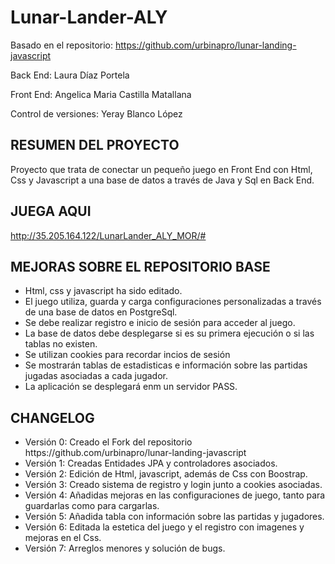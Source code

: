 # Lunar-Lander-ALY
Basado en el repositorio:
https://github.com/urbinapro/lunar-landing-javascript

Back End: Laura Díaz Portela

Front End: Angelica Maria Castilla Matallana

Control de versiones: Yeray Blanco López

## RESUMEN DEL PROYECTO
Proyecto que trata de conectar un pequeño juego en Front End con Html, Css y Javascript a una base de datos a través de Java y Sql en Back End.

## JUEGA AQUI
http://35.205.164.122/LunarLander_ALY_MOR/#

## MEJORAS SOBRE EL REPOSITORIO BASE
<ul>
  <li>Html, css y javascript ha sido editado.</li>
  <li>El juego utiliza, guarda y carga configuraciones personalizadas a través de una base de datos en PostgreSql.</li>
  <li>Se debe realizar registro e inicio de sesión para acceder al juego.</li>
  <li>La base de datos debe desplegarse si es su primera ejecución o si las tablas no existen.</li>
  <li>Se utilizan cookies para recordar incios de sesión</li>
  <li>Se mostrarán tablas de estadisticas e información sobre las partidas jugadas asociadas a cada jugador.</li>
  <li>La aplicación se desplegará enm un servidor PASS.</li>
</ul>

## CHANGELOG

<ul>
<li>Versión 0: Creado el Fork del repositorio https://github.com/urbinapro/lunar-landing-javascript</li>
<li>Versión 1: Creadas Entidades JPA y controladores asociados.</li>
<li>Versión 2: Edición de Html, javascript, además de Css con Boostrap.</li>
<li>Versión 3: Creado sistema de registro y login junto a cookies asociadas.</li>
<li>Versión 4: Añadidas mejoras en las configuraciones de juego, tanto para guardarlas como para cargarlas.</li>
<li>Versión 5: Añadida tabla con información sobre las partidas y jugadores.</li>
<li>Versión 6: Editada la estetica del juego y el registro con imagenes y mejoras en el Css.</li>
<li>Versión 7: Arreglos menores y solución de bugs.</li>
</ul>
